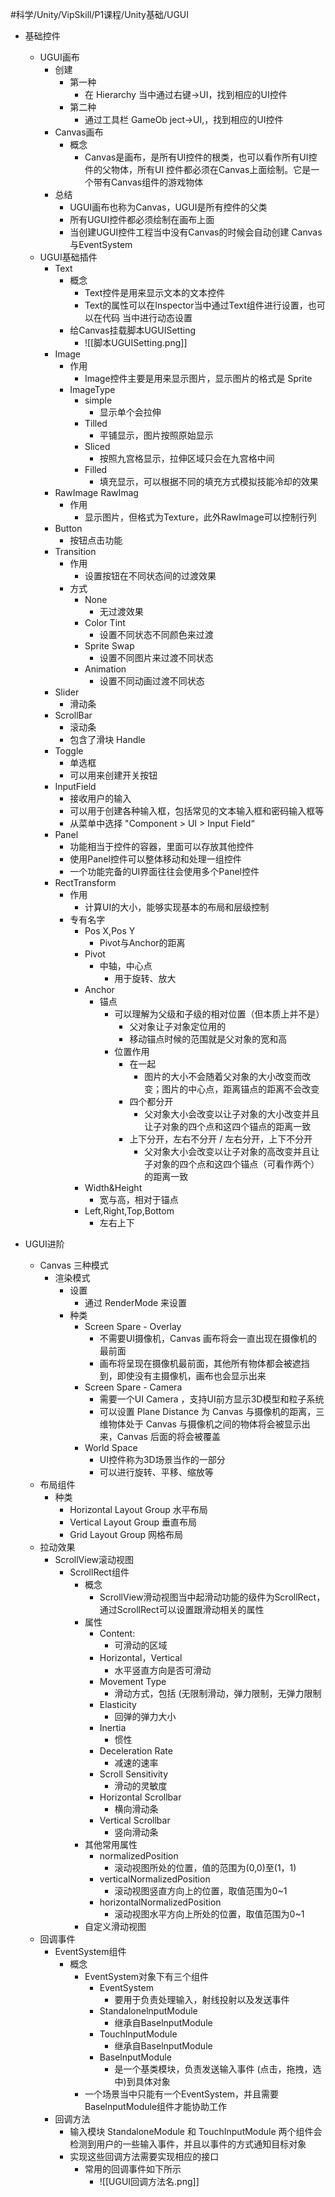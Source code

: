 
#科学/Unity/VipSkill/P1课程/Unity基础/UGUI

- 基础控件
	- UGUI画布
		- 创建
			- 第一种
				- 在 Hierarchy 当中通过右键->UI，找到相应的UI控件
			- 第二种
				- 通过工具栏 GameOb ject->UI,，找到相应的UI控件
		- Canvas画布
			- 概念
				- Canvas是画布，是所有UI控件的根类，也可以看作所有UI控件的父物体，所有UI 控件都必须在Canvas上面绘制。它是一个带有Canvas组件的游戏物体 
		- 总结
			- UGUI画布也称为Canvas，UGUI是所有控件的父类 
			- 所有UGUI控件都必须绘制在画布上面
			- 当创建UGUI控件工程当中没有Canvas的时候会自动创建 Canvas与EventSystem
	- UGUI基础插件
		- Text
			- 概念
				- Text控件是用来显示文本的文本控件
				- Text的属性可以在Inspector当中通过Text组件进行设置，也可以在代码 当中进行动态设置
			- 给Canvas挂载脚本UGUISetting
				- ![[脚本UGUISetting.png]]
		- Image
			- 作用
				- Image控件主要是用来显示图片，显示图片的格式是 Sprite
			- ImageType
				- simple
					- 显示单个会拉伸
				- Tilled
					- 平铺显示，图片按照原始显示
				- Sliced
					- 按照九宫格显示，拉伸区域只会在九宫格中间
				- Filled
					- 填充显示，可以根据不同的填充方式模拟技能冷却的效果
		- RawImage RawImag
			- 作用
				- 显示图片，但格式为Texture，此外RawImage可以控制行列
		- Button
			- 按钮点击功能
		- Transition
			- 作用
				- 设置按钮在不同状态间的过渡效果
			- 方式
				- None
					- 无过渡效果
				- Color Tint
					- 设置不同状态不同颜色来过渡
				- Sprite Swap
					- 设置不同图片来过渡不同状态
				- Animation
					- 设置不同动画过渡不同状态
		- Slider
			- 滑动条
		- ScrollBar
			- 滚动条
			- 包含了滑块 Handle
		- Toggle
			- 单选框
			- 可以用来创建开关按钮
		- InputField
			- 接收用户的输入
			- 可以用于创建各种输入框，包括常见的文本输入框和密码输入框等
			- 从菜单中选择 "Component > UI > Input Field“
		- Panel
			- 功能相当于控件的容器，里面可以存放其他控件
			- 使用Panel控件可以整体移动和处理一组控件 
			- 一个功能完备的UI界面往往会使用多个Panel控件
		-  RectTransform
			- 作用
				- 计算UI的大小，能够实现基本的布局和层级控制
			- 专有名字
				- Pos X,Pos Y
					- Pivot与Anchor的距离
				- Pivot
					- 中轴，中心点
						- 用于旋转、放大
				- Anchor
					- 锚点
						- 可以理解为父级和子级的相对位置（但本质上并不是）
							- 父对象让子对象定位用的
							- 移动锚点时候的范围就是父对象的宽和高
						- 位置作用
							- 在一起
								- 图片的大小不会随着父对象的大小改变而改变；图片的中心点，距离锚点的距离不会改变
							- 四个都分开
								- 父对象大小会改变以让子对象的大小改变并且让子对象的四个点和这四个锚点的距离一致
							- 上下分开，左右不分开 / 左右分开，上下不分开
								- 父对象大小会改变以让子对象的高改变并且让子对象的四个点和这四个锚点（可看作两个）的距离一致
				- Width&Height
					- 宽与高，相对于锚点
				- Left,Right,Top,Bottom
					- 左右上下

- UGUI进阶
	- Canvas 三种模式
		- 渲染模式
			- 设置
				- 通过 RenderMode 来设置
			- 种类
				- Screen Spare - Overlay
					- 不需要UI摄像机，Canvas 画布将会一直出现在摄像机的最前面
					- 画布将呈现在摄像机最前面，其他所有物体都会被遮挡到，即使没有主摄像机，画布也会显示出来
				- Screen Spare - Camera
					- 需要一个UI Camera ，支持UI前方显示3D模型和粒子系统
					- 可以设置 Plane Distance 为 Canvas 与摄像机的距离，三维物体处于 Canvas 与摄像机之间的物体将会被显示出来，Canvas 后面的将会被覆盖
				-  World Space
					- UI控件称为3D场景当作的一部分
					- 可以进行旋转、平移、缩放等
	- 布局组件
		- 种类
			- Horizontal Layout Group 水平布局
			- Vertical Layout Group 垂直布局
			- Grid Layout Group 网格布局
	- 拉动效果
		- ScrollView滚动视图
			- ScrollRect组件
				- 概念
					- ScrollView滑动视图当中起滑动功能的级件为ScrollRect，通过ScrollRect可以设置跟滑动相关的属性
				- 属性
					- Content:
						- 可滑动的区域 
					- Horizontal，Vertical
						- 水平竖直方向是否可滑动
					- Movement Type
						- 滑动方式，包括 (无限制滑动，弹力限制，无弹力限制
					- Elasticity
						- 回弹的弹力大小
					- Inertia
						- 惯性
					- Deceleration Rate
						- 减速的速率
					- Scroll Sensitivity
						- 滑动的灵敏度
					- Horizontal Scrollbar
						- 横向滑动条
					- Vertical Scrollbar
						- 竖向滑动条
				- 其他常用属性
					- normalizedPosition
						- 滚动视图所处的位置，值的范围为(0,0)至(1，1)
					- verticalNormalizedPosition
						- 滚动视图竖直方向上的位置，取值范围为0~1
					- horizontalNormalizedPosition
						- 滚动视图水平方向上所处的位置，取值范围为0~1
				- 自定义滑动视图
	- 回调事件
		- EventSystem组件
			- 概念
				- EventSystem对象下有三个组件
					- EventSystem
						- 要用于负责处理输入，射线投射以及发送事件
					- StandalonelnputModule
						- 继承自BaselnputModule
					- TouchInputModule
						- 继承自BaselnputModule
					- BaselnputModule
						- 是一个基类模块，负责发送输入事件 (点击，拖拽，选中)到具体对象
				- 一个场景当中只能有一个EventSystem，并且需要BaselnputModule组件才能协助工作
		- 回调方法
			- 输入模块 StandaloneModule 和 TouchInputModule 两个组件会检测到用户的一些输入事件，并且以事件的方式通知目标对象
			- 实现这些回调方法需要实现相应的接口
				- 常用的回调事件如下所示
					- ![[UGUI回调方法名.png]]


